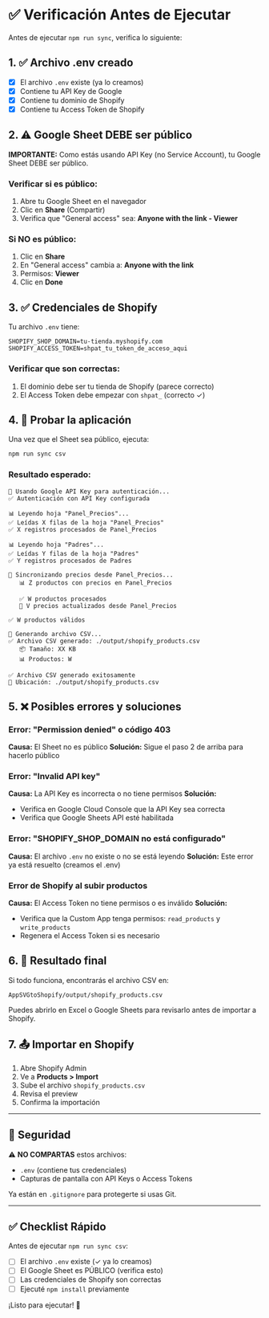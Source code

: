 # ✅ Verificación Antes de Ejecutar

Antes de ejecutar `npm run sync`, verifica lo siguiente:

## 1. ✅ Archivo .env creado

- [x] El archivo `.env` existe (ya lo creamos)
- [x] Contiene tu API Key de Google
- [x] Contiene tu dominio de Shopify
- [x] Contiene tu Access Token de Shopify

## 2. ⚠️ Google Sheet DEBE ser público

**IMPORTANTE:** Como estás usando API Key (no Service Account), tu Google Sheet DEBE ser público.

### Verificar si es público:

1. Abre tu Google Sheet en el navegador
2. Clic en **Share** (Compartir)
3. Verifica que "General access" sea: **Anyone with the link - Viewer**

### Si NO es público:

1. Clic en **Share**
2. En "General access" cambia a: **Anyone with the link**
3. Permisos: **Viewer**
4. Clic en **Done**

## 3. ✅ Credenciales de Shopify

Tu archivo `.env` tiene:
```
SHOPIFY_SHOP_DOMAIN=tu-tienda.myshopify.com
SHOPIFY_ACCESS_TOKEN=shpat_tu_token_de_acceso_aqui
```

### Verificar que son correctas:

1. El dominio debe ser tu tienda de Shopify (parece correcto)
2. El Access Token debe empezar con `shpat_` (correcto ✓)

## 4. 🚀 Probar la aplicación

Una vez que el Sheet sea público, ejecuta:

```bash
npm run sync csv
```

### Resultado esperado:

```
🔑 Usando Google API Key para autenticación...
✅ Autenticación con API Key configurada

📊 Leyendo hoja "Panel_Precios"...
✅ Leídas X filas de la hoja "Panel_Precios"
✅ X registros procesados de Panel_Precios

📊 Leyendo hoja "Padres"...
✅ Leídas Y filas de la hoja "Padres"
✅ Y registros procesados de Padres

🔄 Sincronizando precios desde Panel_Precios...
   📊 Z productos con precios en Panel_Precios

   ✅ W productos procesados
   🔄 V precios actualizados desde Panel_Precios

✅ W productos válidos

📝 Generando archivo CSV...
✅ Archivo CSV generado: ./output/shopify_products.csv
   📦 Tamaño: XX KB
   📊 Productos: W

✅ Archivo CSV generado exitosamente
📁 Ubicación: ./output/shopify_products.csv
```

## 5. ❌ Posibles errores y soluciones

### Error: "Permission denied" o código 403
**Causa:** El Sheet no es público
**Solución:** Sigue el paso 2 de arriba para hacerlo público

### Error: "Invalid API key"
**Causa:** La API Key es incorrecta o no tiene permisos
**Solución:**
- Verifica en Google Cloud Console que la API Key sea correcta
- Verifica que Google Sheets API esté habilitada

### Error: "SHOPIFY_SHOP_DOMAIN no está configurado"
**Causa:** El archivo `.env` no existe o no se está leyendo
**Solución:** Este error ya está resuelto (creamos el .env)

### Error de Shopify al subir productos
**Causa:** El Access Token no tiene permisos o es inválido
**Solución:**
- Verifica que la Custom App tenga permisos: `read_products` y `write_products`
- Regenera el Access Token si es necesario

## 6. 📁 Resultado final

Si todo funciona, encontrarás el archivo CSV en:
```
AppSVGtoShopify/output/shopify_products.csv
```

Puedes abrirlo en Excel o Google Sheets para revisarlo antes de importar a Shopify.

## 7. 📤 Importar en Shopify

1. Abre Shopify Admin
2. Ve a **Products > Import**
3. Sube el archivo `shopify_products.csv`
4. Revisa el preview
5. Confirma la importación

---

## 🔐 Seguridad

⚠️ **NO COMPARTAS** estos archivos:
- `.env` (contiene tus credenciales)
- Capturas de pantalla con API Keys o Access Tokens

Ya están en `.gitignore` para protegerte si usas Git.

---

## ✅ Checklist Rápido

Antes de ejecutar `npm run sync csv`:

- [ ] El archivo `.env` existe (✓ ya lo creamos)
- [ ] El Google Sheet es PÚBLICO (verifica esto)
- [ ] Las credenciales de Shopify son correctas
- [ ] Ejecuté `npm install` previamente

¡Listo para ejecutar! 🚀
